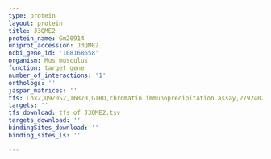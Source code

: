 ```yaml
---
type: protein
layout: protein
title: J3QME2
protein_name: Gm20914
uniprot_accession: J3QME2
ncbi_gene_id: '108168658'
organism: Mus musculus
function: target gene
number_of_interactions: '1'
orthologs: ''
jaspar_matrices: ''
tfs: Lhx2,Q9Z0S2,16870,GTRD,chromatin immunoprecipitation assay,27924024%5Buid%5D,No
targets: ''
tfs_download: tfs_of_J3QME2.tsv
targets_download: ''
bindingSites_download: ''
binding_sites_ls: ''

---
```

